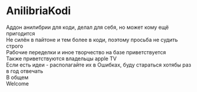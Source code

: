 # AnilibriaKodi
 Аддон анилибрии для коди, делал для себя, но может кому ещё пригодится  
 Не силён в пайтоне и тем более в коди, поэтому просьба не судить строго  
 Рабочие переделки и иное творчество на базе приветствуется  
 Также приветствуются владельцы apple TV  
 Если есть идеи - располагайте их в Ошибках, буду стараться хотябы раз в год отвечать  
 В общем  
     Welcome  
